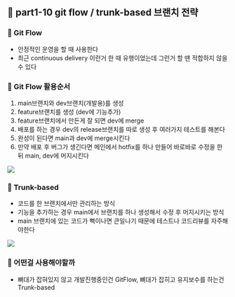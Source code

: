 ## 🌳 part1-10 git flow / trunk-based 브랜치 전략
### 🔹 Git Flow
- 안정적인 운영을 할 때 사용한다
- 최근 continuous delivery 이런거 한 때 유행이었는데 그런거 할 땐 적합하지 않을 수 있다

### 🔹 Git Flow 활용순서
   1. main브랜치와 dev브랜치(개발용)를 생성
   2. feature브랜치를 생성 (dev에 기능추가)
   3. feature브랜치에서 만든게 잘 되면 dev에 merge
   4. 배포를 하는 경우 dev의 release브랜치를 따로 생성 후 여러가지 테스트를 해본다
   5. 완성이 된다면 main과 dev에 merge시킨다
   6. 만약 배포 후 버그가 생긴다면 메인에서 hotfix를 하나 만들어 바로바로 수정을 한 뒤 main, dev에 머지시킨다

![](https://velog.velcdn.com/images/jaesang98/post/e69afddd-bb6a-4236-876d-9738526b38e3/image.png)


### 🔹 Trunk-based
- 코드를 한 브랜치에서만 관리하는 방식
- 기능을 추가하는 경우 main에서 브랜치를 하나 생성해서 수정 후 머지시키는 방식
- main 브랜치에 있는 코드가 뻑이나면 큰일나기 때문에 테스트나 코드리뷰를 자주해야한다

![](https://velog.velcdn.com/images/jaesang98/post/b25bc797-68fc-4fc0-8e5c-1dd90b9a8d14/image.png)

### 🔹 어떤걸 사용해야할까
- 뼈대가 잡혀있지 않고 개발진행중인건 GitFlow, 뼈대가 잡히고 유지보수를 하는건 Trunk-based
